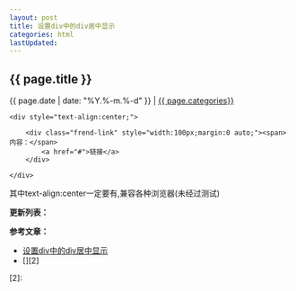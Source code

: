 ```yaml
---
layout: post
title: 设置div中的div居中显示
categories: html
lastUpdated:
---
```


## {{ page.title }}

{{ page.date | date: "%Y.%-m.%-d" }} | <a href="/archive#{{ page.categories }}">{{ page.categories}}</a>

```
<div style="text-align:center;">

    <div class="frend-link" style="width:100px;margin:0 auto;"><span>内容：</span>
        <a href="#">链接</a>
    </div>

</div>
```

其中text-align:center一定要有,兼容各种浏览器(未经过测试)

**更新列表：**



**参考文章：**

* [设置div中的div居中显示][1]
* [][2]


[1]: https://jingyan.baidu.com/article/ca41422fd78a3a1eae99edf9.html
[2]: 
